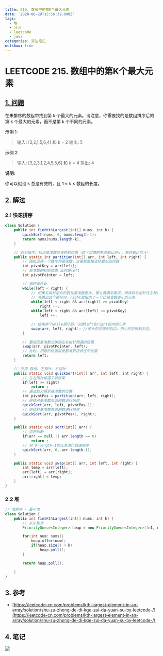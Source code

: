 ```yaml
---
title: 215. 数组中的第K个最大元素
date: '2020-06-29T15:56:39.000Z'
tags:
  - 堆
  - 分治
  - leetcode
  - java
categories: 算法笔记
notshow: true
---
```


# LEETCODE 215. 数组中的第K个最大元素

## [1. 问题](https://leetcode-cn.com/problems/kth-largest-element-in-an-array/)

在未排序的数组中找到第 k 个最大的元素。请注意，你需要找的是数组排序后的第 k 个最大的元素，而不是第 k 个不同的元素。

示例 1:

> 输入: \[3,2,1,5,6,4\] 和 k = 2 输出: 5

示例 2:

> 输入: \[3,2,3,1,2,4,5,5,6\] 和 k = 4 输出: 4

**说明:**

你可以假设 k 总是有效的，且 1 ≤ k ≤ 数组的长度。 

## 2. 解法

### 2.1 快速排序

```java
class Solution {
    public int findKthLargest(int[] nums, int k) {
        quickSort(nums, 0, nums.length-1);
        return nums[nums.length-k];
    }

    // 划分操作，找出基准数应该在的位置（这个位置的左边都比他小，右边都比他大）
    public static int partition(int[] arr, int left, int right) {
        // 随机选择一个数作为基准数，这里就直接选择最左边的数
        int pivotKey = arr[left];
        // 基准数的初始位置 此时是left
        int pivotPointer = left;

        // 循环条件♻️
        while(left < right) {
            // 如果右指针指向的数比基准数更大，那么就满足需求，继续将右指针往左移动
            // 等跳出这个循环时，right就指向了一个比基准数更小的元素
            while(left < right && arr[right] >= pivotKey)
                right --;
            while(left < right && arr[left] <= pivotKey)
                left ++;

            // 结束两个while循环后，交换left和right指向的元素
            swap(arr, left, right); //把大的交换到右边，把小的交换到左边。
        }

        // 最后把基准数交换到左右指针相遇的位置
        swap(arr, pivotPointer, left); 
        // 此时，相遇的位置就是基准数应该在的位置
        return left;
    }

    // 快排 数组、左指针、右指针
    public static void quickSort(int[] arr, int left, int right) {
        // 左右指针相遇了就结束
        if(left >= right)
            return ;
        // 通过划分得到基准数的位置
        int pivotPos = partition(arr, left, right);
        // 继续对基准数左边的数进行快排
        quickSort(arr, left, pivotPos-1);
        // 继续对基准数右边的数进行快排
        quickSort(arr, pivotPos+1, right);
    }

    public static void sort(int[] arr) {
        // 边界判断
        if(arr == null || arr.length == 0)
            return ;
        // 对 0-length-1的元素进行快速排序
        quickSort(arr, 0, arr.length-1);
    }

    public static void swap(int[] arr, int left, int right) {
        int temp = arr[left];
        arr[left] = arr[right];
        arr[right] = temp;
    }
}
```

### 2.2 堆

```java
// 堆排序 - 最小堆
class Solution {
    public int findKthLargest(int[] nums, int k) {
        // 从小到大
        PriorityQueue<Integer> heap = new PriorityQueue<Integer>((n1, n2) -> n1 - n2);

        for(int num: nums){
            heap.offer(num);
            if(heap.size() > k) 
                heap.poll();
        }

        return heap.poll();

    }
}
```

## 3. 参考

* [https://leetcode-cn.com/problems/kth-largest-element-in-an-array/solution/shu-zu-zhong-de-di-kge-zui-da-yuan-su-by-leetcode-/](https://leetcode-cn.com/problems/kth-largest-element-in-an-array/solution/shu-zu-zhong-de-di-kge-zui-da-yuan-su-by-leetcode-/)

## 4. 笔记

![](https://777blog.oss-cn-shanghai.aliyuncs.com/blog%20pic/leetcode215.JPEG)

